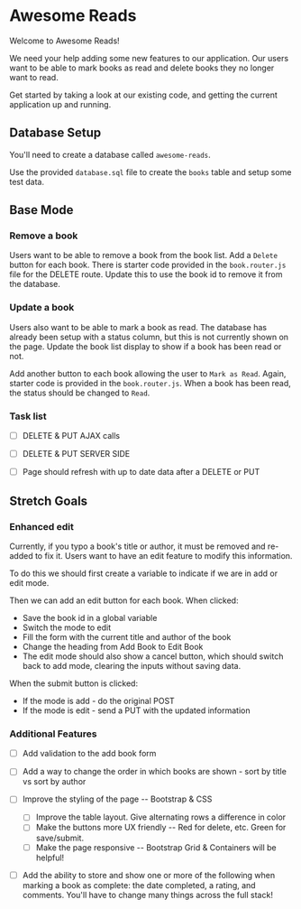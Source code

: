 # Awesome Reads

Welcome to Awesome Reads! 

We need your help adding some new features to our application. Our users want to be able to mark books as read and delete books they no longer want to read.

Get started by taking a look at our existing code, and getting the current application up and running.

## Database Setup

You'll need to create a database called `awesome-reads`. 

Use the provided `database.sql` file to create the `books` table and setup some test data.

## Base Mode

### Remove a book

Users want to be able to remove a book from the book list.  Add a `Delete` button for each book. There is starter code provided in the `book.router.js` file for the DELETE route. Update this to use the book id to remove it from the database.

### Update a book

Users also want to be able to mark a book as read. The database has already been setup with a status column, but this is not currently shown on the page. Update the book list display to show if a book has been read or not. 

Add another button to each book allowing the user to `Mark as Read`. Again, starter code is provided in the `book.router.js`. When a book has been read, the status should be changed to `Read`. 

### Task list

- [ ] DELETE & PUT AJAX calls
- [ ] DELETE & PUT SERVER SIDE 
- [ ] Page should refresh with up to date data after a DELETE or PUT


## Stretch Goals

### Enhanced edit

Currently, if you typo a book's title or author, it must be removed and re-added to fix it. Users want to have an edit feature to modify this information.

To do this we should first create a variable to indicate if we are in add or edit mode.

Then we can add an edit button for each book. When clicked:

- Save the book id in a global variable
- Switch the mode to edit
- Fill the form with the current title and author of the book
- Change the heading from Add Book to Edit Book
- The edit mode should also show a cancel button, which should switch back to add mode, clearing the inputs without saving data.

When the submit button is clicked:
- If the mode is add - do the original POST
- If the mode is edit - send a PUT with the updated information

### Additional Features

- [ ] Add validation to the add book form
- [ ] Add a way to change the order in which books are shown - sort by title vs sort by author
- [ ] Improve the styling of the page -- Bootstrap & CSS
    - [ ] Improve the table layout. Give alternating rows a difference in color
    - [ ] Make the buttons more UX friendly -- Red for delete, etc. Green for save/submit. 
    - [ ] Make the page responsive -- Bootstrap Grid & Containers will be helpful!
- [ ] Add the ability to store and show one or more of the following when marking a book as complete: the date completed, a rating, and comments.  You'll have to change many things across the full stack!



